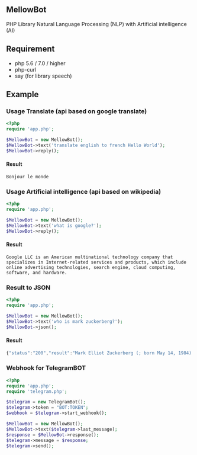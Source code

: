 ## MellowBot
PHP Library Natural Language Processing (NLP) with Artificial intelligence (AI)

## Requirement
* php 5.6 / 7.0 / higher
* php-curl
* say (for library speech)

## Example

### Usage Translate (api based on google translate)

```php
<?php
require 'app.php';

$MellowBot = new MellowBot();
$MellowBot->text('translate english to french Hello World');
$MellowBot->reply();
```
#### Result
```console
Bonjour le monde
```

### Usage Artificial intelligence (api based on wikipedia)

```php
<?php
require 'app.php';

$MellowBot = new MellowBot();
$MellowBot->text('what is google?');
$MellowBot->reply();
```
#### Result
```console
Google LLC is an American multinational technology company that specializes in Internet-related services and products, which include online advertising technologies, search engine, cloud computing, software, and hardware.
```

### Result to JSON

```php
<?php
require 'app.php';

$MellowBot = new MellowBot();
$MellowBot->text('who is mark zuckerberg?');
$MellowBot->json();
```
#### Result
```javascript
{"status":"200","result":"Mark Elliot Zuckerberg (; born May 14, 1984) is an American technology entrepreneur and philanthropist."}
```

### Webhook for TelegramBOT

```php
<?php
require 'app.php';
require 'telegram.php';

$telegram = new TelegramBot();
$telegram->token = "BOT:TOKEN";
$webhook = $telegram->start_webhook();

$MellowBot = new MellowBot();
$MellowBot->text($telegram->last_message);
$response = $MellowBot->response();
$telegram->message = $response;
$telegram->send();
```

